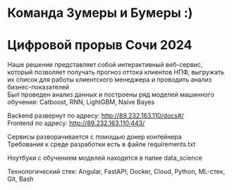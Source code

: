 # Команда Зумеры и Бумеры :)
# Цифровой прорыв Сочи 2024

Наше решение представляет собой интерактивный веб-сервис, который позволяет получать прогноз оттока клиентов НПФ, выгружать их список для работы клиентского менеджера и проводить анализ бизнес-показателей   
Был проведен анализ данных и построены ряд моделей машинного обучения: Catboost, RNN, LightGBM, Naive Bayes  

Backend развернут по адресу: http://89.232.163.110/docs#/  
Frontend по адресу: http://89.232.163.110:443/  

Сервисы разворачивается с помощью докер контейнера  
Требования к среде разработки есть в файле requirements.txt  

Ноутбуки с обучением моделей находятся в папке data_science  

Технологический стек: Angular, FastAPI, Docker, Cloud, Python, ML-стек, Git, Bash
